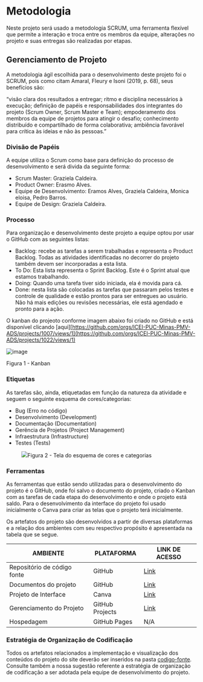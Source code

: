 
# Metodologia

Neste projeto será usado a metodologia SCRUM, uma ferramenta flexível que permite a interação e troca entre os membros da equipe, alterações no projeto e suas entregas são realizadas por etapas.

## Gerenciamento de Projeto

A metodologia ágil escolhida para o desenvolvimento deste projeto foi o SCRUM, pois como citam Amaral, Fleury e Isoni (2019, p. 68), seus benefícios são:

“visão clara dos resultados a entregar; ritmo e disciplina necessários à execução; definição de papéis e responsabilidades dos integrantes do projeto (Scrum Owner, Scrum Master e Team); empoderamento dos membros da equipe de projetos para atingir o desafio; conhecimento distribuído e compartilhado de forma colaborativa; ambiência favorável para crítica às ideias e não às pessoas.”

### Divisão de Papéis

A equipe utiliza o Scrum como base para definição do processo de desenvolvimento e será divida da seguinte forma:

- Scrum Master: Graziela Caldeira.
- Product Owner: Erasmo Alves.
- Equipe de Desenvolvimento: Eramos Alves, Graziela Caldeira, Monica eloisa, Pedro Barros.
- Equipe de Design: Graziela Caldeira.

### Processo

Para organização e desenvolvimento deste projeto a equipe optou por usar o GitHub com as seguintes listas:

- Backlog: recebe as tarefas a serem trabalhadas e representa o Product Backlog. Todas as atividades identificadas no decorrer do projeto também devem ser incorporadas a esta lista. 
- To Do: Esta lista representa o Sprint Backlog. Este é o Sprint atual que estamos trabalhando. 
- Doing: Quando uma tarefa tiver sido iniciada, ela é movida para cá. 
- Done: nesta lista são colocadas as tarefas que passaram pelos testes e controle de qualidade e estão prontos para ser entregues ao usuário. Não há mais edições ou revisões necessárias, ele está agendado e pronto para a ação.

O kanban do projeoto conforme imagem abaixo foi criado no GitHub e está disponível clicando [aqui][https://github.com/orgs/ICEI-PUC-Minas-PMV-ADS/projects/1007/views/1](https://github.com/orgs/ICEI-PUC-Minas-PMV-ADS/projects/1022/views/1)

![image](https://github.com/ICEI-PUC-Minas-PMV-ADS/pmv-ads-2024-1-e1-proj-web-t8-pmv-ads-2024-1-e1-projinnerpeace/assets/166244726/c1b311a1-f335-45a0-8322-7373dd08dfc6)

Figura 1 - Kanban

### Etiquetas
<p>As tarefas são, ainda, etiquetadas em função da natureza da atividade e seguem o seguinte esquema de cores/categorias:</p>

<ul>
  <li>Bug (Erro no código)</li>
  <li>Desenvolvimento (Development)</li>
  <li>Documentação (Documentation)</li>
  <li>Gerência de Projetos (Project Management)</li>
  <li>Infraestrutura (Infrastructure)</li>
  <li>Testes (Tests)</li>
</ul>

<figure> 
  <img src="https://user-images.githubusercontent.com/100447878/164068979-9eed46e1-9b44-461e-ab88-c2388e6767a1.png"
    <figcaption>Figura 2 - Tela do esquema de cores e categorias</figcaption>
</figure> 
  
### Ferramentas

As ferramentas que estão sendo utilizadas para o desenvolvimento do projeto é o GitHub, onde foi salvo o documento do projeto, criado o Kanban com as tarefas de cada etapa do desenvolvimento e onde o projeto está saldo. Para o desenvolvimento da interface do projeto foi usado inicialmente o Canva para criar as telas que o projeto terá inicialmente.

Os artefatos do projeto são desenvolvidos a partir de diversas plataformas e a relação dos ambientes com seu respectivo propósito é apresentada na tabela que se segue.

| AMBIENTE                            | PLATAFORMA                         | LINK DE ACESSO                         |
|-------------------------------------|------------------------------------|----------------------------------------|
| Repositório de código fonte         | GitHub                             | [Link](https://github.com/ICEI-PUC-Minas-PMV-ADS/pmv-ads-2024-1-e1-proj-web-t8-pmv-ads-2024-1-e1-projinnerpeace/tree/main/codigo-fonte)                            |
| Documentos do projeto               | GitHub                             | [Link](https://github.com/ICEI-PUC-Minas-PMV-ADS/pmv-ads-2024-1-e1-proj-web-t8-pmv-ads-2024-1-e1-projinnerpeace/tree/main)                            |
| Projeto de Interface                | Canva                              | [Link](https://www.canva.com/design/DAGCP6MxbEU/g-lG-zuDV7SZ5e0mefPQ1Q/view?utm_content=DAGCP6MxbEU&utm_campaign=designshare&utm_medium=link&utm_source=editor)          |
| Gerenciamento do Projeto            | GitHub Projects                    | [Link](https://github.com/orgs/ICEI-PUC-Minas-PMV-ADS/projects/1007/views/1)                            |
| Hospedagem                          | GitHub Pages                       | N/A                            |


### Estratégia de Organização de Codificação 

Todos os artefatos relacionados a implementação e visualização dos conteúdos do projeto do site deverão ser inseridos na pasta [codigo-fonte](http://https://github.com/ICEI-PUC-Minas-PMV-ADS/WebApplicationProject-Template-v2/tree/main/codigo-fonte). Consulte também a nossa sugestão referente a estratégia de organização de codificação a ser adotada pela equipe de desenvolvimento do projeto.
